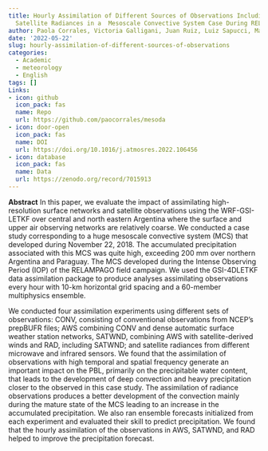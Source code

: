 ```yaml
---
title: Hourly Assimilation of Different Sources of Observations Including
  Satellite Radiances in a  Mesoscale Convective System Case During RELAMPAGO campaign
author: Paola Corrales, Victoria Galligani, Juan Ruiz, Luiz Sapucci, María Eugenia, Dillon, Yanina García Skabar, Maximiliano Sacco, Craig Schwartz, Stephen Nesbitt
date: '2022-05-22'
slug: hourly-assimilation-of-different-sources-of-observations
categories:
  - Academic
  - meteorology
  - English
tags: []
Links:
- icon: github
  icon_pack: fas
  name: Repo
  url: https://github.com/paocorrales/mesoda
- icon: door-open
  icon_pack: fas
  name: DOI
  url: https://doi.org/10.1016/j.atmosres.2022.106456
- icon: database
  icon_pack: fas
  name: Data
  url: https://zenodo.org/record/7015913
---
```


**Abstract** In this paper, we evaluate the impact of assimilating high-resolution surface networks and satellite observations using the WRF-GSI-LETKF over central and north eastern Argentina where the surface and upper air observing networks are relatively coarse. We conducted a case study corresponding to a huge mesoscale convective system (MCS) that developed during November 22, 2018. The accumulated precipitation associated with this MCS was quite high, exceeding 200 mm over northern Argentina and Paraguay. The MCS developed during the Intense Observing Period (IOP) of the RELAMPAGO field campaign. We used the GSI-4DLETKF data assimilation package to produce analyses assimilating observations every hour with 10-km horizontal grid spacing and a 60-member multiphysics ensemble. 

We conducted four assimilation experiments using different sets of observations: CONV, consisting of conventional observations from NCEP’s prepBUFR files; AWS combining CONV and dense automatic surface weather station networks, SATWND, combining AWS with satellite-derived winds and RAD, including SATWND; and satellite radiances from different microwave and infrared sensors. We found that the assimilation of observations with high temporal and spatial frequency generate an important impact on the PBL, primarily on the precipitable water content, that leads to the development of deep convection and heavy precipitation closer to the observed in this case study. The assimilation of radiance observations produces a better development of the convection mainly during the mature state of the MCS leading to an increase in the accumulated precipitation. We also ran ensemble forecasts initialized from each experiment and evaluated their skill to predict precipitation. We found that the hourly assimilation of the observations in AWS, SATWND, and RAD helped to improve the precipitation forecast.
